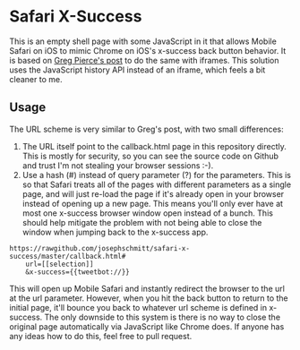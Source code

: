 # Safari X-Success

This is an empty shell page with some JavaScript in it that allows Mobile Safari on iOS to mimic Chrome on iOS's x-success back button behavior. It is based on [Greg Pierce's post](http://agiletortoise.com/blog/2014/02/28/mimic-x-callback-url-in-mobile-safari/) to do the same with iframes. This solution uses the JavaScript history API instead of an iframe, which feels a bit cleaner to me.

## Usage

The URL scheme is very similar to Greg's post, with two small differences: 

1. The URL itself point to the callback.html page in this repository directly. This is mostly for security, so you can see the source code on Github and trust I'm not stealing your browser sessions :-).
2. Use a hash (#) instead of query parameter (?) for the parameters. This is so that Safari treats all of the pages with different parameters as a single page, and will just re-load the page if it's already open in your browser instead of opening up a new page. This means you'll only ever have at most one x-success browser window open instead of a bunch. This should help mitigate the problem with not being able to close the window when jumping back to the x-success app.

````
https://rawgithub.com/josephschmitt/safari-x-success/master/callback.html#
	url=[[selection]]
	&x-success={{tweetbot://}}
````

This will open up Mobile Safari and instantly redirect the browser to the url at the url parameter. However, when you hit the back button to return to the initial page, it'll bounce you back to whatever url scheme is defined in x-success. The only downside to this system is there is no way to close the original page automatically via JavaScript like Chrome does. If anyone has any ideas how to do this, feel free to pull request.